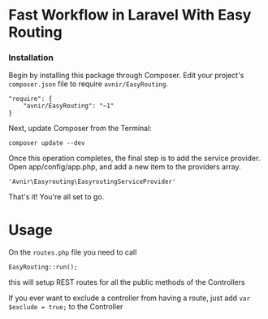 # Fast Workflow in Laravel With Easy Routing

<h3>Installation</h3>

Begin by installing this package through Composer. Edit your project's ```composer.json``` file to require ```avnir/EasyRouting```.

```
"require": {
    "avnir/EasyRouting": "~1"
}
```

Next, update Composer from the Terminal:

```
composer update --dev
```

Once this operation completes, the final step is to add the service provider. Open app/config/app.php, and add a new item to the providers array.

```
'Avnir\Easyrouting\EasyroutingServiceProvider'
```

That's it! You're all set to go.

# Usage

On the ```routes.php``` file you need to call 

```
EasyRouting::run();
```

this will setup REST routes for all the public methods of the Controllers

If you ever want to exclude a controller from having a route, just add ```var $exclude = true;``` to the Controller
